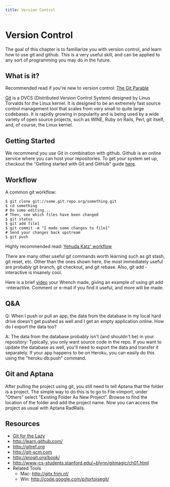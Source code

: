 ```yaml
--- 
title: Version Control
---
```


Version Control
==============

The goal of this chapter is to familiarize you with version control, and learn how to use git and github. This is a very useful skill, and can be applied to any sort of programming you may do in the future. 

What is it?
-----------

Recommended read if you're new to version control: [The Git Parable](http://tom.preston-werner.com/2009/05/19/the-git-parable.html)

[Git](http://git-scm.com/) is a DVCS (Distributed Version Control System) designed by Linus Torvalds for the Linux kernel. It is designed to be an extremely fast source control management tool that scales from very small to quite large codebases. It is rapidly growing in popularity and is being used by a wide variety of open source projects, such as WINE, Ruby on Rails, Perl, git itself, and, of course, the Linux kernel.

Getting Started
---------------

We recommend you use Git in combination with github. Github is an online service where you can host your repositories. To get your system set up, checkout the "Getting started with Git and GitHub" guide [here](http://help.github.com/). 

Workflow
--------

A common git workflow:
  
    $ git clone git://some.git.repo.org/something.git
    $ cd something
    # Do some editing...
    # Then, see which files have been changed
    $ git status
    $ git add file1
    $ git commit -m "I made some changes to file1"
    # Send your changes back upstream
    $ git push

Highly recommended read: [Yehuda Katz' workflow](http://yehudakatz.com/2010/05/13/common-git-workflows/)

There are many other useful git commands worth learning such as git stash, git reset, etc. Other than the ones shown here, the most immediately useful are probably git branch, git checkout, and git rebase. Also, git add -interactive is insanely cool.

Here is a brief [video](http://www.youtube.com/watch?v=jqSuWwgbM6Q) your Wrench made, giving an example of using git add -interactive. Comment or e-mail if you find it useful, and more will be made.

Q&A
---

Q: When I push or pull an app, the data from the database in my local hard drive doesn't get pushed as well and I get an empty application online. How do I export the data too?

A: The data from the database probably isn't (and shouldn't be) in your repository: Typically, you only want source code in the repo. If you want to update the database as well, you'll need to export the data and transfer it separately. If your app happens to be on Heroku, you can easily do this using the "heroku db:push" command.

Git and Aptana
--------------

After pulling the project using git, you still need to tell Aptana that the folder is a project. The simple way to do this is to go to File->Import, under "Others" select "Existing Folder As New Project". Browse to find the location of the folder and add the project name. Now you can access the project as usual with Aptana RadRails.

Resources
---------

+ [Git for the Lazy](http://www.spheredev.org/wiki/Git_for_the_lazy)
+ <http://learn.github.com/>
+ <http://gitref.org>
+ <http://git-scm.com>
+ <http://progit.org/book/>
+ <http://www-cs-students.stanford.edu/~blynn/gitmagic/ch01.html>
+ Related Tools
  + Mac: <http://gitx.frim.nl/>
  + Win: <http://code.google.com/p/tortoisegit/>
